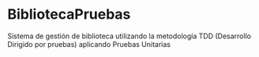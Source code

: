 # BibliotecaPruebas
Sistema de gestión de biblioteca utilizando la metodología TDD (Desarrollo Dirigido por pruebas) aplicando Pruebas Unitarias
